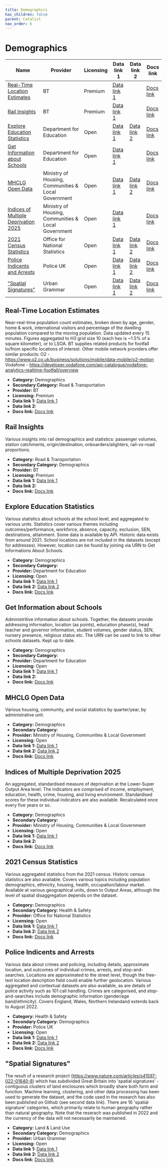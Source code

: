```yaml
---
title: Demographics
has_children: false
parent: Catalist
nav_order: 6
---
```


# Demographics

| Name                                                                          | Provider                                            | Licensing | Data link 1                                                                                                                                                                           | Data link 2                                                         | Docs link                                                                                                                  |
| ----------------------------------------------------------------------------- | --------------------------------------------------- | --------- | ------------------------------------------------------------------------------------------------------------------------------------------------------------------------------------- | ------------------------------------------------------------------- | -------------------------------------------------------------------------------------------------------------------------- |
| [Real-Time Location Estimates](#real-time-location-estimates)                 | BT                                                  | Premium   | [Data link 1](https://business.bt.com/iot/active-intelligence/location-insights/#getintouch)                                                                                          |                                                                     | [Docs link](https://developer.bt.com/products/real-time-location-insights)                                                 |
| [Rail Insights](#rail-insights)                                               | BT                                                  | Premium   | [Data link 1](https://business.bt.com/iot/active-intelligence/journey-insights/#getintouch)                                                                                           |                                                                     | [Docs link](https://developer.bt.com/products/rail-network-api)                                                            |
| [Explore Education Statistics](#explore-education-statistics)                 | Department for Education                            | Open      | [Data link 1](https://explore-education-statistics.service.gov.uk/data-catalogue)                                                                                                     | [Data link 2](https://api.education.gov.uk/statistics/docs/)        | [Docs link](https://explore-education-statistics.service.gov.uk/methodology)                                               |
| [Get Information about Schools](#get-information-about-schools)               | Department for Education                            | Open      | [Data link 1](https://get-information-schools.service.gov.uk/Downloads)                                                                                                               |                                                                     | [Docs link](https://get-information-schools.service.gov.uk/help)                                                           |
| [MHCLG Open Data](#mhclg-open-data)                                           | Ministry of Housing, Communities & Local Government | Open      | [Data link 1](https://opendatacommunities.org/resource?uri=http%3A%2F%2Fopendatacommunities.org%2Fdef%2Fconcept%2Ffolders%2Fthemes)                                                   | [Data link 2](https://opendatacommunities.org/help?tab=api)         | [Docs link](https://www.gov.uk/government/organisations/ministry-of-housing-communities-local-government/about/statistics) |
| [Indices of Multiple Deprivation 2025](#indices-of-multiple-deprivation-2025) | Ministry of Housing, Communities & Local Government | Open      | [Data link 1](https://www.gov.uk/government/statistics/english-indices-of-deprivation-2025#documents)                                                                                 |                                                                     | [Docs link](https://assets.publishing.service.gov.uk/media/68ff59c80f801e57b5bef907/ID_2025_Technical_Report.pdf)          |
| [2021 Census Statistics](#2021-census-statistics)                             | Office for National Statistics                      | Open      | [Data link 1](https://www.nomisweb.co.uk/census/2021/data_finder)                                                                                                                     | [Data link 2](https://www.nomisweb.co.uk/api/v01/help)              | [Docs link](https://www.ons.gov.uk/census/census2021dictionary)                                                            |
| [Police Indicents and Arrests](#police-indicents-and-arrests)                 | Police UK                                           | Open      | [Data link 1](https://data.police.uk/data/)                                                                                                                                           | [Data link 2](https://data.police.uk/docs/)                         | [Docs link](https://data.police.uk/about/)                                                                                 |
| ["Spatial Signatures"](#"spatial-signatures")                                 | Urban Grammar                                       | Open      | [Data link 1](https://figshare.com/articles/dataset/Geographical_Characterisation_of_British_Urban_Form_and_Function_using_the_Spatial_Signatures_Framework/16691575/3?file=36049196) | [Data link 2](https://github.com/urbangrammarai/spatial_signatures) | [Docs link](https://urbangrammarai.xyz/story/)                                                                             |

## Real-Time Location Estimates

Near-real-time population count estimates, broken down by age, gender, home & work, international visitors and percentage of the dwelling population compared to the moving population. Data updated every 15 minutes. Figures aggregated to H3 grid size 10 (each hex is ~1.5% of a square kilometer), or to LSOA. BT supplies related products for footfall to/from specific locations of interest. Other mobile network providers offer similar products:
O2 - https://www.o2.co.uk/business/solutions/mobile/data-mobile/o2-motion
Vodafone - https://developer.vodafone.com/api-catalogue/vodafone-analytics-realtime-footfall/overview

- **Category:** Demographics
- **Secondary Category:** Road & Transportation
- **Provider:** BT
- **Licensing:** Premium
- **Data link 1:** [Data link 1](https://business.bt.com/iot/active-intelligence/location-insights/#getintouch)
- **Data link 2:** 
- **Docs link:** [Docs link](https://developer.bt.com/products/real-time-location-insights)



## Rail Insights

Various insights into rail demographics and statistics: passenger volumes, station catchments, origin/destination, onboarders/alighters, rail-vs-road proportions.

- **Category:** Road & Transportation
- **Secondary Category:** Demographics
- **Provider:** BT
- **Licensing:** Premium
- **Data link 1:** [Data link 1](https://business.bt.com/iot/active-intelligence/journey-insights/#getintouch)
- **Data link 2:** 
- **Docs link:** [Docs link](https://developer.bt.com/products/rail-network-api)



## Explore Education Statistics

Various statistics about schools at the school level, and aggregated to various units. Statistics cover various themes including outcomes/performance, workforce, absence, capacity, exclusion, SEN, destinations, attainment. Some data is available by API. Historic data exists from around 2021. School locations are not included in the datasets (except for addresses). However, location can be found by joining via URN to Get Informations About Schools.

- **Category:** Demographics
- **Secondary Category:** 
- **Provider:** Department for Education
- **Licensing:** Open
- **Data link 1:** [Data link 1](https://explore-education-statistics.service.gov.uk/data-catalogue)
- **Data link 2:** [Data link 2](https://api.education.gov.uk/statistics/docs/)
- **Docs link:** [Docs link](https://explore-education-statistics.service.gov.uk/methodology)



## Get Information about Schools

Administritive information about schools. Together, the datasets provide addressing information, location (as points), education phase(s), head teacher and governor information, student volumes, gender status, SEN, nursery presence, religious status etc. The URN can be used to link to other schools datasets. Kept up to date.

- **Category:** Demographics
- **Secondary Category:** 
- **Provider:** Department for Education
- **Licensing:** Open
- **Data link 1:** [Data link 1](https://get-information-schools.service.gov.uk/Downloads)
- **Data link 2:** 
- **Docs link:** [Docs link](https://get-information-schools.service.gov.uk/help)



## MHCLG Open Data

Various housing, community, and social statistics by quarter/year, by administrative unit.

- **Category:** Demographics
- **Secondary Category:** 
- **Provider:** Ministry of Housing, Communities & Local Government
- **Licensing:** Open
- **Data link 1:** [Data link 1](https://opendatacommunities.org/resource?uri=http%3A%2F%2Fopendatacommunities.org%2Fdef%2Fconcept%2Ffolders%2Fthemes)
- **Data link 2:** [Data link 2](https://opendatacommunities.org/help?tab=api)
- **Docs link:** [Docs link](https://www.gov.uk/government/organisations/ministry-of-housing-communities-local-government/about/statistics)



## Indices of Multiple Deprivation 2025

An aggregated, standardised measure of deprivation at the Lower-Super Output Area level. The indicators are comprised of income, employment, education, health, crime, housing, and living environment. Standardised scores for these individual indicators are also available. Recalculated once every five years or so.

- **Category:** Demographics
- **Secondary Category:** 
- **Provider:** Ministry of Housing, Communities & Local Government
- **Licensing:** Open
- **Data link 1:** [Data link 1](https://www.gov.uk/government/statistics/english-indices-of-deprivation-2025#documents)
- **Data link 2:** 
- **Docs link:** [Docs link](https://assets.publishing.service.gov.uk/media/68ff59c80f801e57b5bef907/ID_2025_Technical_Report.pdf)



## 2021 Census Statistics

Various aggregated statistics from the 2021 census. Historic census statistics are also available. Covers various topics including population demographics, ethnicity, housing, health, occupation/labour market. Available at various geographical units, down to Output Areas, although the level of spatial disaggregation depends on the dataset.

- **Category:** Demographics
- **Secondary Category:** Health & Safety
- **Provider:** Office for National Statistics
- **Licensing:** Open
- **Data link 1:** [Data link 1](https://www.nomisweb.co.uk/census/2021/data_finder)
- **Data link 2:** [Data link 2](https://www.nomisweb.co.uk/api/v01/help)
- **Docs link:** [Docs link](https://www.ons.gov.uk/census/census2021dictionary)



## Police Indicents and Arrests

Various data about crimes and policing, including details, approximate location, and outcomes of individual crimes, arrests, and stop-and-searches. Locaitons are approximated to the street level, though the free-text location description field could enable further geolocation. Various aggregated and contextual datasets are also available, as are details of police activity such as 101 call handling. Crimes are categorised, and stop-and-searches include demographic information (gender/age band/ethnicity). Covers England, Wales, Northern Irelandand extends back to August 2022.

- **Category:** Health & Safety
- **Secondary Category:** Demographics
- **Provider:** Police UK
- **Licensing:** Open
- **Data link 1:** [Data link 1](https://data.police.uk/data/)
- **Data link 2:** [Data link 2](https://data.police.uk/docs/)
- **Docs link:** [Docs link](https://data.police.uk/about/)



## "Spatial Signatures"

The result of a research project (https://www.nature.com/articles/s41597-022-01640-8) which has subdivided Great Britain into 'spatial signatures' - contiguous clusters of land enclosures which broadly share both form and function. Machine learning, clustering, and other data processing has been used to generate the dataset, and the code used in the research has also been published on Github (see second data link). There are 16 'spatial signature' categories, which primarily relate to human geography rather than natural geography. Note that the reserach was published in 2022 and the currency of the data will not necessarily be maintained.

- **Category:** Land & Land Use
- **Secondary Category:** Demographics
- **Provider:** Urban Grammar
- **Licensing:** Open
- **Data link 1:** [Data link 1](https://figshare.com/articles/dataset/Geographical_Characterisation_of_British_Urban_Form_and_Function_using_the_Spatial_Signatures_Framework/16691575/3?file=36049196)
- **Data link 2:** [Data link 2](https://github.com/urbangrammarai/spatial_signatures)
- **Docs link:** [Docs link](https://urbangrammarai.xyz/story/)
